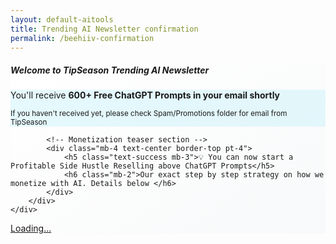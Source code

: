 ```yaml
---
layout: default-aitools
title: Trending AI Newsletter confirmation
permalink: /beehiiv-confirmation
---
```


<div class="container py-3">
    <div class="card shadow border-0">
        <div class="card-body p-4">
            <!-- Email confirmation section -->
            <div class="mb-4 text-center">
                <h5 class="text-primary mb-3">Welcome to TipSeason Trending AI Newsletter</h5>
                <div class="alert alert-info py-2">
                    <p class="mb-1">You'll receive <strong>600+ Free ChatGPT Prompts in your email shortly</strong></p>
                    <small class="text-muted">If you haven't received yet, please check Spam/Promotions folder for email from TipSeason</small>
                </div>
            </div>

            <!-- Monetization teaser section -->
            <div class="mb-4 text-center border-top pt-4">
                <h5 class="text-success mb-3">💡 You can now start a Profitable Side Hustle Reselling above ChatGPT Prompts</h5>
                <h6 class="mb-2">Our exact step by step strategy on how we monetize with AI. Details below </h6>
            </div>
        </div>
    </div>

</div>

<script src="https://gumroad.com/js/gumroad-embed.js"></script>
<div class="gumroad-product-embed"><a href="https://tipseason.gumroad.com/l/mvrjk">Loading...</a></div>

<style>
    .card {
        max-width: 700px;
        margin: 0 auto;
        background: linear-gradient(145deg, #ffffff 0%, #f8f9fa 100%);
    }

    .alert {
        background-color: rgba(13, 202, 240, 0.1);
        border: none;
    }
</style>
